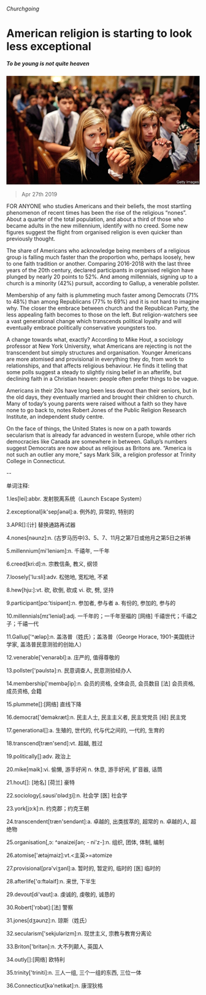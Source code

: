 ###### Churchgoing

# American religion is starting to look less exceptional 

##### To be young is not quite heaven 

![image](images/20190427_USP003_0.jpg) 

> Apr 27th 2019 

FOR ANYONE who studies Americans and their beliefs, the most startling phenomenon of recent times has been the rise of the religious “nones”. About a quarter of the total population, and about a third of those who became adults in the new millennium, identify with no creed. Some new figures suggest the flight from organised religion is even quicker than previously thought. 

The share of Americans who acknowledge being members of a religious group is falling much faster than the proportion who, perhaps loosely, hew to one faith tradition or another. Comparing 2016-2018 with the last three years of the 20th century, declared participants in organised religion have plunged by nearly 20 points to 52%. And among millennials, signing up to a church is a minority (42%) pursuit, according to Gallup, a venerable pollster. 

Membership of any faith is plummeting much faster among Democrats (71% to 48%) than among Republicans (77% to 69%) and it is not hard to imagine why. The closer the embrace between church and the Republican Party, the less appealing faith becomes to those on the left. But religion-watchers see a vast generational change which transcends political loyalty and will eventually embrace politically conservative youngsters too. 

A change towards what, exactly? According to Mike Hout, a sociology professor at New York University, what Americans are rejecting is not the transcendent but simply structures and organisation. Younger Americans are more atomised and provisional in everything they do, from work to relationships, and that affects religious behaviour. He finds it telling that some polls suggest a steady to slightly rising belief in an afterlife, but declining faith in a Christian heaven: people often prefer things to be vague. 

Americans in their 20s have long been less devout than their seniors, but in the old days, they eventually married and brought their children to church. Many of today’s young parents were raised without a faith so they have none to go back to, notes Robert Jones of the Public Religion Research Institute, an independent study centre. 

On the face of things, the United States is now on a path towards secularism that is already far advanced in western Europe, while other rich democracies like Canada are somewhere in between. Gallup’s numbers suggest Democrats are now about as religious as Britons are. “America is not such an outlier any more,” says Mark Silk, a religion professor at Trinity College in Connecticut. 

-- 

 单词注释:

1.les[lei]:abbr. 发射脱离系统（Launch Escape System） 

2.exceptional[ik'sepʃәnәl]:a. 例外的, 异常的, 特别的 

3.APR[]:[计] 替换通路再试器 

4.nones[nәunz]:n. (古罗马历中)3、5、7、11月之第7日或他月之第5日之祈祷 

5.millennium[mi'leniәm]:n. 千禧年, 一千年 

6.creed[kri:d]:n. 宗教信条, 教义, 纲领 

7.loosely['lu:sli]:adv. 松弛地, 宽松地, 不紧 

8.hew[hju:]:vt. 砍, 砍倒, 砍成 vi. 砍, 劈, 坚持 

9.participant[pɑ:'tisipәnt]:n. 参加者, 参与者 a. 有份的, 参加的, 参与的 

10.millennials[mɪ'leniəl]:adj. 一千年的；一千年至福的 [网络] 千禧世代；千禧之子；千禧一代 

11.Gallup['^ælәp]:n. 盖洛普（姓氏）；盖洛普（George Horace, 1901-美国统计学家, 盖洛普民意测验的创始人） 

12.venerable['venәrәbl]:a. 庄严的, 值得尊敬的 

13.pollster['pәulstә]:n. 民意调查人, 民意测验经办人 

14.membership['membәʃip]:n. 会员的资格, 全体会员, 会员数目 [法] 会员资格, 成员资格, 会籍 

15.plummete[]:[网络] 直线下降 

16.democrat['demәkræt]:n. 民主人士, 民主主义者, 民主党党员 [经] 民主党 

17.generational[]:a. 生殖的, 世代的, 代与代之间的, 一代的, 生育的 

18.transcend[træn'send]:vt. 超越, 胜过 

19.politically[]:adv. 政治上 

20.mike[maik]:vi. 偷懒, 游手好闲 n. 休息, 游手好闲, 扩音器, 话筒 

21.hout[]: [地名] [荷兰] 豪特 

22.sociology[.sәusi'ɒlәdʒi]:n. 社会学 [医] 社会学 

23.york[jɔ:k]:n. 约克郡；约克王朝 

24.transcendent[træn'sendәnt]:a. 卓越的, 出类拔萃的, 超常的 n. 卓越的人, 超绝物 

25.organisation[,ɔ: ^әnaizeiʃən; - ni'z-]:n. 组织, 团体, 体制, 编制 

26.atomise['ætәjmaiz]:vt.<主英>=atomize 

27.provisional[prә'viʒәnl]:a. 暂时的, 暂定的, 临时的 [医] 临时的 

28.afterlife['ɑ:ftәlaif]:n. 来世, 下半生 

29.devout[di'vaut]:a. 虔诚的, 虔敬的, 诚恳的 

30.Robert['rɔbәt]:[法] 警察 

31.jones[dʒәunz]:n. 琼斯（姓氏） 

32.secularism['sekjulәrizm]:n. 现世主义, 宗教与教育分离论 

33.Briton['britәn]:n. 大不列颠人, 英国人 

34.outly[]:[网络] 欧特利 

35.trinity['triniti]:n. 三人一组, 三个一组的东西, 三位一体 

36.Connecticut[kә'netikәt]:n. 康涅狄格 

